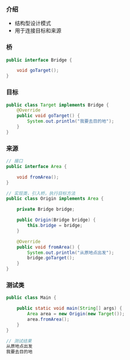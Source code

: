 ### 介绍
- 结构型设计模式
- 用于连接目标和来源

### 桥
```java
public interface Bridge {

    void goTarget();
}
```

### 目标
```java
public class Target implements Bridge {
    @Override
    public void goTarget() {
        System.out.println("我要去目的地");
    }
}
```

### 来源
```java
// 接口
public interface Area {

    void fromArea();
}
```

```java
// 实现类，引入桥，执行目标方法
public class Origin implements Area {

    private Bridge bridge;

    public Origin(Bridge bridge) {
        this.bridge = bridge;
    }

    @Override
    public void fromArea() {
        System.out.println("从原地点出发");
        bridge.goTarget();
    }
}
```

### 测试类
```java
public class Main {

    public static void main(String[] args) {
        Area area = new Origin(new Target());
        area.fromArea();
    }
}
```

```java
// 测试结果
从原地点出发
我要去目的地
```
